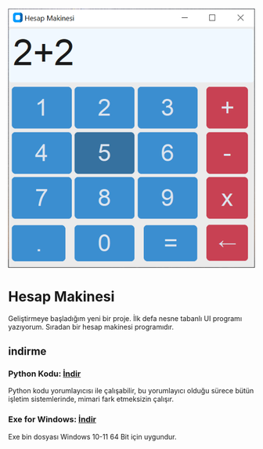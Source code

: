 
![image](window.png)
# Hesap Makinesi
Geliştirmeye başladığım yeni bir proje. İlk defa nesne tabanlı UI programı yazıyorum. Sıradan bir hesap makinesi programıdır.
## indirme
### Python Kodu: <a href="https://github.com/YigitC7/HesapMakinesiApp/releases/download/2025.03.09/main.py">İndir</a>
Python kodu yorumlayıcısı ile çalışabilir, bu yorumlayıcı olduğu sürece bütün işletim sistemlerinde, mimari fark etmeksizin çalışır.
### Exe for Windows: <a href="https://github.com/YigitC7/HesapMakinesiApp/releases/download/2025.03.09/Hesap.MakinesiApp.exe">İndir</a>
Exe bin dosyası Windows 10-11 64 Bit için uygundur.

